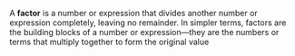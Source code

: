 A **factor** is a number or expression that divides another number or expression completely, leaving no remainder. In simpler terms, factors are the building blocks of a number or expression—they are the numbers or terms that multiply together to form the original value